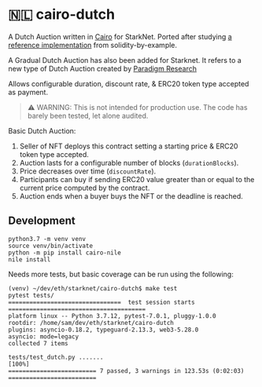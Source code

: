 # 🇳🇱 cairo-dutch

A Dutch Auction written in [Cairo](https://cairo-lang.org/docs/) for StarkNet. Ported after studying [a reference implementation](https://solidity-by-example.org/app/multi-sig-wallet/) from solidity-by-example.

A Gradual Dutch Auction has also been added for Starknet. It refers to a new type of Dutch Auction created by [Paradigm Research](https://www.paradigm.xyz/2022/04/gda)

Allows configurable duration, discount rate, & ERC20 token type accepted as payment.

> ⚠️ WARNING: This is not intended for production use. The code has barely been tested, let alone audited.

Basic Dutch Auction:

1. Seller of NFT deploys this contract setting a starting price & ERC20 token type accepted.
2. Auction lasts for a configurable number of blocks (`durationBlocks`).
3. Price decreases over time (`discountRate`).
4. Participants can buy if sending ERC20 value greater than or equal to the current price computed by the contract.
5. Auction ends when a buyer buys the NFT or the deadline is reached.

## Development

```
python3.7 -m venv venv
source venv/bin/activate
python -m pip install cairo-nile
nile install
```

Needs more tests, but basic coverage can be run using the following:

```
(venv) ~/dev/eth/starknet/cairo-dutch$ make test
pytest tests/
================================  test session starts =======================================
platform linux -- Python 3.7.12, pytest-7.0.1, pluggy-1.0.0
rootdir: /home/sam/dev/eth/starknet/cairo-dutch
plugins: asyncio-0.18.2, typeguard-2.13.3, web3-5.28.0
asyncio: mode=legacy
collected 7 items

tests/test_dutch.py .......                                                           [100%]
========================= 7 passed, 3 warnings in 123.53s (0:02:03) =========================
```
